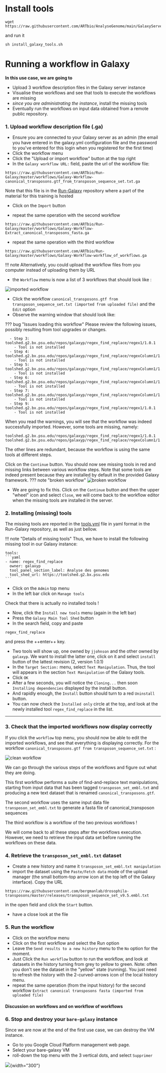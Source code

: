 # Install tools

```
wget https://raw.githubusercontent.com/ARTbio/AnalyseGenome/main/GalaxyServer/install_galaxy_tools.sh
```

and run it

```
sh install_galaxy_tools.sh
```

# Running a workflow in Galaxy
**In this use case, we are going to** 

- Upload 3 workflow description files in the Galaxy server instance
- Visualise these workflows and see that tools to execute the workflows are missing
- *since you are administrating the instance*, install the missing tools
- Eventually run the workflows on input data obtained from a remote public repository.

### 1. Upload workflow description file (.ga)

- Ensure you are connected to your Galaxy server as an admin (the email you have entered
in the galaxy.yml configuration file and the password to you've entered for this login when you
registered for the first time)
- Click the workflow menu
- Click the "Upload or import workflow" button at the top right
- In the `Galaxy workflow URL:` field, paste the url of the workflow file:
```
https://raw.githubusercontent.com/ARTbio/Run-Galaxy/master/workflows/Galaxy-Workflow-canonical_transposons.gtf_from_transposon_sequence_set.txt.ga
```
Note that this file is in the [Run-Galaxy](https://github.com/ARTbio/Run-Galaxy) repository where
a part of the material for this training is hosted

- Click on the `Import` button

- repeat the same operation with the second workflow
```
https://raw.githubusercontent.com/ARTbio/Run-Galaxy/master/workflows/Galaxy-Workflow-Extract_canonical_transposons_fasta.ga
```

- repeat the same operation with the third workflow
```
https://raw.githubusercontent.com/ARTbio/Run-Galaxy/master/workflows/Galaxy-Workflow-workflow_of_workflows.ga
```

!!! note
    Alternatively, you could upload the workflow files from you computer instead of uploading them by URL


- the `Workflow` menu is now a list of 3 workflows that should look like :

![imported workflow](images/imported_workflows.png)

- Click the workflow `canonical_transposons.gtf from transposon_sequence_set.txt (imported from uploaded file)` and the `Edit` option
- Observe the warning window that should look like:

??? bug "Issues loading this workflow"
    Please review the following issues, possibly resulting from tool upgrades or changes.
      
      - Step 3: toolshed.g2.bx.psu.edu/repos/galaxyp/regex_find_replace/regex1/1.0.1
        - Tool is not installed
      - Step 4: toolshed.g2.bx.psu.edu/repos/galaxyp/regex_find_replace/regexColumn1/1.0.1
        - Tool is not installed
      - Step 5: toolshed.g2.bx.psu.edu/repos/galaxyp/regex_find_replace/regexColumn1/1.0.1
        - Tool is not installed
      - Step 6: toolshed.g2.bx.psu.edu/repos/galaxyp/regex_find_replace/regexColumn1/1.0.1
        - Tool is not installed
      - Step 7: toolshed.g2.bx.psu.edu/repos/galaxyp/regex_find_replace/regexColumn1/1.0.1
        - Tool is not installed
      - Step 9: toolshed.g2.bx.psu.edu/repos/galaxyp/regex_find_replace/regex1/1.0.1
        - Tool is not installed
  
When you read the warnings, you will see that the workflow was indeed successfully imported.
However, some tools are missing, namely:
```
toolshed.g2.bx.psu.edu/repos/galaxyp/regex_find_replace/regex1/1.0.1
toolshed.g2.bx.psu.edu/repos/galaxyp/regex_find_replace/regexColumn1/1.0.1
```
The other lines are redundant, because the workflow is using the same tools at different steps.

Click on the `Continue` button. You should now see missing tools in red and missing links
between various workflow steps. Note that some tools are indeed present because they are
installed by default in the provided Galaxy framework.
??? note "broken workflow"
    ![broken workflow](images/broken_workflow.png)


- We are going to fix this. Click on the `Continue` button and then the upper "wheel" icon and select `Close`,
we will come back to the workflow editor when the missing tools are installed in the server.

### 2. Installing (missing) tools
The missing tools are reported in the [tools.yml](https://github.com/ARTbio/Run-Galaxy/blob/master/workflows/tools.yml)
file in yaml format in the Run-Galaxy repository, as well as just bellow.

!!! note "Details of missing tools"
    Thus, we have to install the following missing tool in our Galaxy instance:
    
    tools:
    ```yaml
    - name: regex_find_replace
      owner: galaxyp
      tool_panel_section_label: Analyse des genomes
      tool_shed_url: https://toolshed.g2.bx.psu.edu
    ```
  

- Click on the `Admin` top menu
- In the left bar click on `Manage tools`

Check that there is actually no installed tools !

- Now, click the `Install new tools` menu (again in the left bar)
- Press the `Galaxy Main Tool Shed` button
- In the search field, copy and paste
```
regex_find_replace
```
and press the ++enter++ key.
- Two tools will show up, one owned by `jjohnson` and the other owned by `galaxyp`.
    We want to install the latter one, click on it and select `install` button of the lattest
    revision (2, version 1.0.1)
- In the `Target Section:` menu, select `Text Manipulation`.
    Thus, the tool will appears in the section `Text Manipulation` of the Galaxy tools.
- Click `OK`
- After a few seconds, you will notice the `Cloning...` then soon `Installing dependencies`
  displayed by the install button.
- And rapidly enough, the `Install` button should turn to a red `Uninstall` button.
- You can now check the `Installed only` circle at the top, and look at the newly
  installed tool `regex_find_replace` in the list.
---
    
### 3. Check that the imported workflows now display correctly

If you click the `workflow` top menu, you should now be able to edit the imported workflows,
and see that everything is displaying correctly. For the workflow
`canonical_transposons.gtf from transposon_sequence_set.txt` :

![clean workflow](images/clean_workflow.png)

We can go through the various steps of the workflows and figure out what they are doing.

This first workflow  performs a suite of find-and-replace text manipulations, starting
from input data that has been tagged `transposon_set_embl.txt` and producing a new text
dataset that is renamed `canonical_transposons.gtf`.

The second workflow uses the same input data file `transposon_set_embl.txt` to generate
a fasta file of canonical_transposon sequences

The third workflow is a workflow of the two previous workflows !

We will come back to all these steps after the workflows execution. However, we need to
retrieve the input data set before running the workflows on these data.

### 4. Retrieve the `transposon_set_embl.txt` dataset

- Create a new history and name it `transposon_set_embl.txt manipulation`
- import the dataset using the `Paste/Fetch data` mode of the upload manager (the small
bottom-top arrow icon at the top left of the Galaxy interface). Copy the URL
```
https://raw.githubusercontent.com/bergmanlab/drosophila-transposons/master/releases/transposon_sequence_set_v9.5.embl.txt
```
in the open field and click the `Start` button.

- have a close look at the file

### 5. Run the workflow

- Click on the workflow menu
- Click on the first workflow and select the Run option
- Leave the `Send results to a new history` menu to the `No` option for the moment.
- Just Click the `Run workflow` button to run the workflow, and look at datasets in the
history turning from grey to yellow to green. Note: often you don't see the dataset in the
"yellow" state (running). You just need to refresh the history with the 2-curved-arrows
icon of the local history menu.
- repeat the same operation (from the input history) for the second workflow 
`Extract canonical transposons fasta (imported from uploaded file)`

#### Discussion on workflows and on workflow of workflows

### 6. Stop and destroy your `bare-galaxy` instance
Since we are now at the end of the first use case, we can destroy the VM instance.

- Go to you Google Cloud Platform management web page.
- Select your bare-galaxy VM
- roll-down the top menu with the 3 vertical dots, and select `Supprimer`

![](images/destroy.png){width="300"} 



